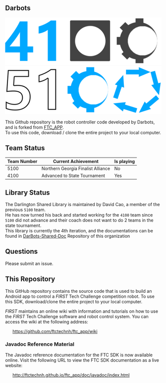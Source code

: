 ## Darbots

![4100Logo](https://github.com/DarlingtonProgramming/DarBots-Shared-Doc/blob/master/static/teamImage/4100Logo.png)
![5100Logo](https://github.com/DarlingtonProgramming/DarBots-Shared-Doc/blob/master/static/teamImage/5100Logo.png)

This Github repository is the robot controller code developed by Darbots, and is forked from [FTC_APP](https://github.com/ftctechnh/ftc_app/).   
To use this code, download / clone the entire project to your local computer.   

## Team Status

|Team Number|Current Achievement|Is playing|
|-|-|-|
|5100|Northern Georgia Finalist Alliance|No|
|4100|Advanced to State Tournament|Yes|

## Library Status

The Darlington Shared Library is maintained by David Cao, a member of the previous `5100` team.   
He has now turned his back and started working for the `4100` team since `5100` did not advance and their coach does not want to do 2 teams in the state tournament.   
This library is currently the 4th iteration, and the documentations can be found in [DarBots-Shared-Doc](https://github.com/DarlingtonProgramming/DarBots-Shared-Doc) Repository of this organization    

## Questions

Please submit an issue.   

## This Repository

This GitHub repository contains the source code that is used to build an Android app to control a *FIRST* Tech Challenge competition robot.  To use this SDK, download/clone the entire project to your local computer.

*FIRST* maintains an online wiki with information and tutorials on how to use the *FIRST* Tech Challenge software and robot control system.  You can access the wiki at the following address:

&nbsp;&nbsp;&nbsp;&nbsp;&nbsp;&nbsp;https://github.com/ftctechnh/ftc_app/wiki

### Javadoc Reference Material

The Javadoc reference documentation for the FTC SDK is now available online.  Visit the following URL to view the FTC SDK documentation as a live website:

&nbsp;&nbsp;&nbsp;&nbsp;&nbsp;&nbsp;http://ftctechnh.github.io/ftc_app/doc/javadoc/index.html    

